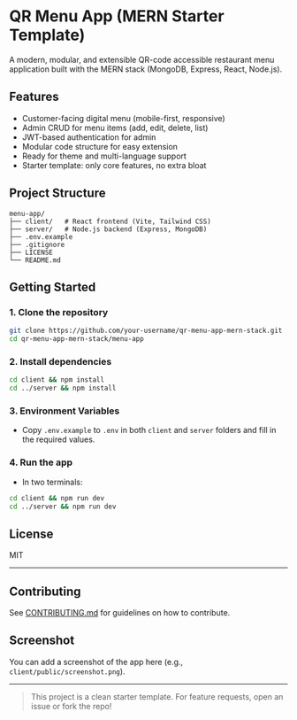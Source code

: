 # QR Menu App (MERN Starter Template)

A modern, modular, and extensible QR-code accessible restaurant menu application built with the MERN stack (MongoDB, Express, React, Node.js).

## Features
- Customer-facing digital menu (mobile-first, responsive)
- Admin CRUD for menu items (add, edit, delete, list)
- JWT-based authentication for admin
- Modular code structure for easy extension
- Ready for theme and multi-language support
- Starter template: only core features, no extra bloat

## Project Structure
```
menu-app/
├── client/   # React frontend (Vite, Tailwind CSS)
├── server/   # Node.js backend (Express, MongoDB)
├── .env.example
├── .gitignore
├── LICENSE
└── README.md
```

## Getting Started

### 1. Clone the repository
```bash
git clone https://github.com/your-username/qr-menu-app-mern-stack.git
cd qr-menu-app-mern-stack/menu-app
```

### 2. Install dependencies
```bash
cd client && npm install
cd ../server && npm install
```

### 3. Environment Variables
- Copy `.env.example` to `.env` in both `client` and `server` folders and fill in the required values.

### 4. Run the app
- In two terminals:
```bash
cd client && npm run dev
cd ../server && npm run dev
```

## License
MIT

---


## Contributing
See [CONTRIBUTING.md](./CONTRIBUTING.md) for guidelines on how to contribute.

## Screenshot
You can add a screenshot of the app here (e.g., `client/public/screenshot.png`).

---

> This project is a clean starter template. For feature requests, open an issue or fork the repo!
